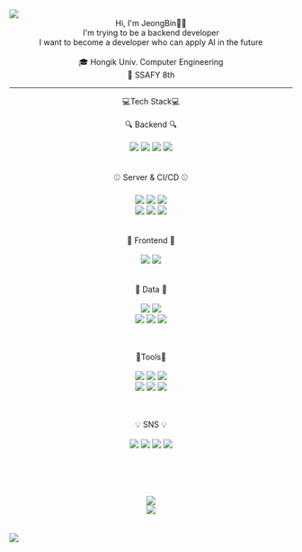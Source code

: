 <!--
![header](https://capsule-render.vercel.app/api?
type=waving&color=BDDFF0&height=300&section=header&text=JeongCong%20Github&fontSize=65&fontColor=323B4D)
-->
<img align="center" src="https://capsule-render.vercel.app/api?type=waving&color=BDDFF0&height=300&section=header&text=JeongCong%20Github&fontSize=65&fontColor=323B4D" />


<!--
**Jeongbin233/Jeongbin233** is a ✨ _special_ ✨ repository because its `README.md` (this file) appears on your GitHub profile.

Here are some ideas to get you started:

- 🔭 I’m currently working on ...
- 🌱 I’m currently learning ...
- 👯 I’m looking to collaborate on ...
- 🤔 I’m looking for help with ...
- 💬 Ask me about ...
- 📫 How to reach me: ...
- 😄 Pronouns: ...
- ⚡ Fun fact: ...
-->

<div align="center"> 
Hi, I'm JeongBin🫶🏻 <br/>
I'm trying to be a backend developer <br/>
I want to become a developer who can apply AI in the future
<br/>
<br/>
🎓 Hongik Univ. Computer Engineering <br/>
💙 SSAFY 8th

---


💻Tech Stack💻
<br/>
<br/>
🔍 Backend 🔍
<br/>
  <br/>
<img src="https://img.shields.io/badge/JAVA-007396?style=flat&logo=java&logoColor=white"/>
<img src="https://img.shields.io/badge/Spring-6DB33F?style=flat&logo=spring&logoColor=white"/>
<img src="https://img.shields.io/badge/SpringBoot-6DB33F?style=flat&logo=springboot&logoColor=white"/>
<img src="https://img.shields.io/badge/MySQL-4479A1?style=flat&logo=mysql&logoColor=white"/>
<br/>
<br/>
  <br/>
⚾️ Server & CI/CD ⚾️
<br/>
  <br/>
<img src="https://img.shields.io/badge/AWS EC2-FF9900?style=flat&logo=amazonec2&logoColor=white"/>
<img src="https://img.shields.io/badge/AWS S3-569A31?style=flat&logo=amazons3&logoColor=white"/>
<img src="https://img.shields.io/badge/AWS RDS-527FFF?style=flat&logo=amazonrds&logoColor=white"/>
<br/>
<img src="https://img.shields.io/badge/Nginx-009639?style=flat&logo=nginx&logoColor=white"/>
<img src="https://img.shields.io/badge/Docker-2496ED?style=flat&logo=docker&logoColor=white"/>
<img src="https://img.shields.io/badge/Jenkins-D24939?style=flat&logo=jenkins&logoColor=white"/>
<br/>
<br/>
  <br/>
🎀 Frontend 🎀
<br/>
  <br/>
<img src="https://img.shields.io/badge/JavaScript-F7DF1E?style=flat&logo=javascript&logoColor=white"/>
<img src="https://img.shields.io/badge/Vue.js-4479A1?style=flat&logo=vuedotjs&logoColor=white"/>
<br/>
<br/>
  <br/>
💾 Data 💾
<br/>
  <br/>
<img src="https://img.shields.io/badge/Python-3776AB?style=flat&logo=python&logoColor=white"/>
<img src="https://img.shields.io/badge/PyCharm-000000?style=flat&logo=pycharm&logoColor=white"/>
<br/>
<img src="https://img.shields.io/badge/pandas-150458?style=flat&logo=pandas&logoColor=white"/>
<img src="https://img.shields.io/badge/Numpy-013243?style=flat&logo=numpy&logoColor=white"/>
<img src="https://img.shields.io/badge/Selenium-43B02A?style=flat&logo=selenium&logoColor=white"/>
<br/>
  <br/>
  <br/>

📎Tools📎
<br/>
  <br/>
<img src="https://img.shields.io/badge/slack-4A154B?style=flat&logo=slack&logoColor=white"/>
<img src="https://img.shields.io/badge/mattermost-0058CC?style=flat&logo=mattermost&logoColor=white"/>
<img src="https://img.shields.io/badge/notion-000000?style=flat&logo=notion&logoColor=white"/>
<br/>
<img src="https://img.shields.io/badge/trello-0052CC?style=flat&logo=trello&logoColor=white"/>
<img src="https://img.shields.io/badge/jira-0052CC?style=flat&logo=jira&logoColor=white"/>
<img src="https://img.shields.io/badge/confluence-172B4D?style=flat&logo=confluence&logoColor=white"/>
<br/>
  <br/>
  <br/>

💡 SNS 💡
<br/>
  <br/>
<a href="https://bonny319.tistory.com/"><img src="https://img.shields.io/badge/DevBlog-000000?style=flat&logo=tistory&logoColor=white"/></a>
<a href="https://www.linkedin.com/in/jeongbin-ham/"><img src="https://img.shields.io/badge/linkedin-0A66C2?style=flat&logo=linkedin&logoColor=white"/></a>
<a href="https://www.instagram.com/bonny_319/"><img src="https://img.shields.io/badge/instagram-E4405F?style=flat&logo=instagram&logoColor=white"/></a>
<a href="https://blog.naver.com/shadberry02"><img src="https://img.shields.io/badge/Blog-03C75A?style=flat&logo=naver&logoColor=white"/></a>
</div>
<br/>
<br/>
<br/>
<br/>
<!--
[![Solved.ac
프로필](http://mazassumnida.wtf/api/v2/generate_badge?boj=shadberry02)](https://solved.ac/shadberry02)
-->
<div align="center">
<a href="https://solved.ac/shadberry02"><img align="center" src="http://mazassumnida.wtf/api/v2/generate_badge?boj=shadberry02" /></a> 
</div>

<div align="center">
<a href="https://github.com/Jeongbin233"><img src="https://github-readme-stats.vercel.app/api?username=Jeongbin233&show_icons=true&theme=nord&hide_border=true" /></a> 
</div>
<br/>
<br/>

<img align="center" src="https://capsule-render.vercel.app/api?type=waving&color=B7D7F4&height=200&section=footer" />

<!-- ![Footer](https://capsule-render.vercel.app/api?type=waving&color=B7D7F4&height=200&section=footer)-->
